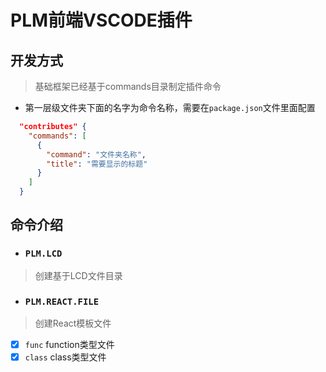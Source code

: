 # PLM前端VSCODE插件
## 开发方式

> 基础框架已经基于commands目录制定插件命令
+ 第一层级文件夹下面的名字为命令名称，需要在`package.json`文件里面配置
```json
  "contributes" {
    "commands": [
      {
        "command": "文件夹名称",
        "title": "需要显示的标题"
      }
    ]
  }
```

## 命令介绍

+ ### `PLM.LCD`
> 创建基于LCD文件目录
+ ### `PLM.REACT.FILE`
> 创建React模板文件

+ [x] `func` function类型文件
+ [x] `class` class类型文件
